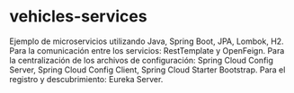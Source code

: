 # vehicles-services
Ejemplo de microservicios utilizando Java, Spring Boot, JPA, Lombok, H2.
Para la comunicación entre los servicios: RestTemplate y OpenFeign.
Para la centralización de los archivos de configuración: Spring Cloud Config Server, Spring Cloud Config Client, Spring Cloud Starter Bootstrap.
Para el registro y descubrimiento: Eureka Server.
